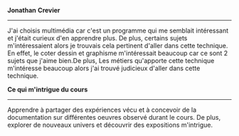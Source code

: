 **Jonathan** **Crevier**
_______________________________________

J'ai choisis multimédia car c'est un programme qui me semblait intéressant et j'était curieux d'en apprendre plus. De plus, certains sujets m'intéressaient alors je trouvais cela pertinent d'aller dans cette technique. En effet, le coter dessin et graphisme m'intéressait beaucoup car ce sont 2 sujets que j'aime bien.De plus, Les métiers qu'apporte cette technique m'intéresse beaucoup alors j'ai trouvé judicieux d'aller dans cette technique.

**Ce qui m'intrigue du cours**
_______________________________________

Apprendre à partager des expériences vécu et à concevoir de la documentation sur différentes oeuvres observé durant le cours. De plus, explorer de nouveaux univers et découvrir des expositions m'intrigue.
